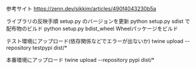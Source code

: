 参考サイト
https://zenn.dev/sikkim/articles/490f4043230b5a

ライブラリの反映手順
setup.py のバージョンを更新
python setup.py sdist で配布物のビルド
python setup.py bdist_wheel Wheelパッケージをビルド

テスト環境にアップロード(依存関係などでエラーが出ないか)
twine upload --repository testpypi dist/*

本番環境にアップロード
twine upload --repository pypi dist/*